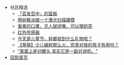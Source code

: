 <!-- docs/_sidebar.md -->





* 社区精选  
	- [「百发百中」的篮板](「百发百中」的篮板.md)  
	- [用树莓派做一个激光扫描建模](用树莓派做一个激光扫描建模仪.md)  
	- [害羞的口罩，见人就闭嘴，可以喝奶茶](害羞的口罩，见人就闭嘴，可以喝奶茶.md)  
	- [红外传感器](红外传感器.md)
	- [今天是儿童节，娃都收到什么礼物啦？](今天是儿童节，娃都收到什么礼物啦？.md)
	- [【草稿】少儿编程那么火，究竟对我的孩子有用吗？](【草稿】少儿编程那么火，究竟对我的孩子有用吗？.md)
	- ["表面上是对罐头,其实它是一副对讲机。"]("表面上是对罐头,其实它是一副对讲机。".md)
* [回到首页](/)